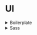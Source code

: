 # UI

<details>
<summary>Boilerplate</summary>
<div markdown="1">

# 프로젝트 세팅

## 1. 설치 플러그인

| Plugin       | URL                                                                    |
| ------------ | ---------------------------------------------------------------------- |
| 1. 설치파일  |
| Figma        | https://www.figma.com/downloads/                                       |
| VSCode       | https://code.visualstudio.com/download                                 |
| Figma시안    | https://drive.google.com/file/d/1OJuWQ8UnZZv8GEmA5ihhqbgVBhrHoxAh/view |
| Git          | https://git-scm.com/downloads                                          |
| Git 설치방법 | https://www.youtube.com/watch?v=JKT9laOAPIs                            |

## 2. 익스텐션

- scss-lint
- Live Server
- Gitmoji
- Framer Syntax2
- Material Icon Theme

## 3. 노드설치

- Node LTS 버전
  - Long Term Support : 장기 지원 버전
  - 큰 버그 없이 무난하게 안정적으로 사용할 수 있는 버전
  - 반대로 Current Version 또는 Latest Versiont(=최신버전)
  - 따라서 Latest LTS Version(=최신 장기 지원 버전)을 권장
  - https://www.youtube.com/watch?v=AZPm7tdoQFE
  - https://www.youtube.com/watch?v=rLhPHi10uWk
- node-sass 설치
  - https://www.npmjs.com/package/node-sass
  - 옵션
    - -w: scss 실시간 코드 변경 감지
    - -r: 다중파일 감지

```sh
// 01) packge.json 파일 생성(필요한 노드모듈 다운받고 사용가능한 파일)
npm init -y

// 02) node-sass 설치(node_modules, dependencies:node-sass, package-lock.json)
npm i node-sass

// 03) (package.json)
script > "node-sass": "node-sass"

// 04) node-sass 실행
npm run node-sass

// 05) sass파일을 css파일로 변환 설정(package.json)
script > "sass": "node-sass <input> <output>"
  >  "sass": "node-sass styles/main.scss ./style.css"

// 06) 스크립트 실행(sass → css 변환)
npm run sass

// 07) 스크립트 옵션 추가(package.json)
script > "sass": "node-sass [options] <input> <output>"
  >  "sass": "node-sass -w -r styles/main.scss ./style.css"
  or  "sass": "node-sass -wr styles/main.scss ./style.css"
```

## 4. linter 설정

### 1) SCSS lint

- 일관성 있게 코드를 작성할 수 있도록 도와주는 도구
- 문법적인 실수나 정의한 규칙에 어긋날 경우 자동으로 수정(Automatic Fix)할 수 있게 함
- 익스텐션 scss-lint가 .scss-lint.yml의 규칙대로 코드가 쓰일 수 있도록 도와줌

※ Github > your gist: 코드 단위를 저장할 수 있는 곳으로 자주사용하는 설정이나 코드를 저장할 수 있음

### 2) Prittier lint

- .prettierrc 파일 생성
- VS Code Settings(ctrl + ,)
  - 검색어: format on save > Editor: Format On Save > 체크
  - 검색처: prettier config > Prettier: Require Config > 체크
- Open Setting JSON 설정
  - VS Code Settings > 문서아이콘(Open Settings)
  - "editor.defaultFormatter": "esbenp.prettier-vscode"

</div>
</details>

<details>
<summary>Sass</summary>
<div markdown="1">

# Sass(Syntactically awesome stylesheet)

## 1. 개요

- CSS Preprocessor: Sass, less, PostCss, stylus 등 CSS의 문제점들을 Programmatically 한 방식

- Sass와 SCSS는 문법의 차이며 같은 회사에서 css 전처리기로 해석되어 css로 컴파일되는 스크립트 언어
- SCSS는 Sass의 3버전에서 등장한 언어이며 퍼블리셔에게 익숙한 css와 비슷한 구문을 가지고 있으며 Sass 기능을 지원하되, css와 거의 같은 문법으로 사용된다는 점에서 퍼블리셔에게 각광받는 언어

</div>
</details>
